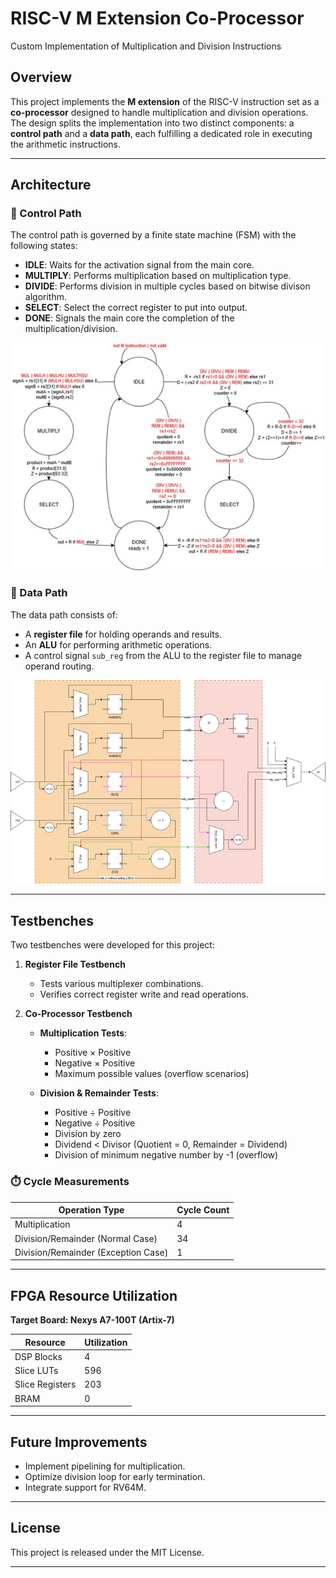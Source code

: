 # RISC-V M Extension Co-Processor

Custom Implementation of Multiplication and Division Instructions

## Overview

This project implements the **M extension** of the RISC-V instruction set as a **co-processor** designed to handle multiplication and division operations. The design splits the implementation into two distinct components: a **control path** and a **data path**, each fulfilling a dedicated role in executing the arithmetic instructions.

---

## Architecture

### 🔧 Control Path

The control path is governed by a finite state machine (FSM) with the following states:

* **IDLE**: Waits for the activation signal from the main core.
* **MULTIPLY**: Performs multiplication based on multiplication type.
* **DIVIDE**: Performs division in multiple cycles based on bitwise divison algorithm.
* **SELECT**: Select the correct register to put into output.
* **DONE**: Signals the main core the completion of the multiplication/division.

![Controller FSM](imgs/controller.jpg)

### 🧮 Data Path

The data path consists of:

* A **register file** for holding operands and results.
* An **ALU** for performing arithmetic operations.
* A control signal `sub_reg` from the ALU to the register file to manage operand routing.

![Datapath](imgs/datapath.jpg)

---

## Testbenches

Two testbenches were developed for this project:

1. **Register File Testbench**

   * Tests various multiplexer combinations.
   * Verifies correct register write and read operations.

2. **Co-Processor Testbench**

   * **Multiplication Tests**:

     * Positive × Positive
     * Negative × Positive
     * Maximum possible values (overflow scenarios)
   * **Division & Remainder Tests**:

     * Positive ÷ Positive
     * Negative ÷ Positive
     * Division by zero
     * Dividend < Divisor (Quotient = 0, Remainder = Dividend)
     * Division of minimum negative number by -1 (overflow)

### ⏱️ Cycle Measurements

| Operation Type                      | Cycle Count |
| ----------------------------------- | ----------- |
| Multiplication                      | 4           |
| Division/Remainder (Normal Case)    | 34          |
| Division/Remainder (Exception Case) | 1           |

---

## FPGA Resource Utilization

**Target Board: Nexys A7-100T (Artix-7)**

| Resource        | Utilization |
| --------------- | ----------- |
| DSP Blocks      | 4           |
| Slice LUTs      | 596         |
| Slice Registers | 203         |
| BRAM            | 0           |

---

## Future Improvements

* Implement pipelining for multiplication.
* Optimize division loop for early termination.
* Integrate support for RV64M.

---

## License

This project is released under the MIT License.

---
